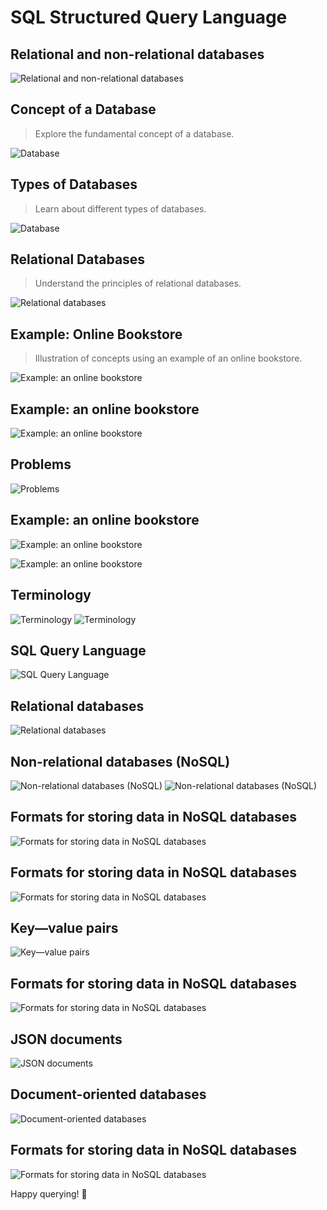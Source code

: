 # SQL Structured Query Language

## Relational and non-relational databases
![Relational and non-relational databases](../images/1.png)

## Concept of a Database
> Explore the fundamental concept of a database.

![Database](../images/2.png)

## Types of Databases
> Learn about different types of databases.

![Database](../images/3.png)

## Relational Databases
> Understand the principles of relational databases.

![Relational databases](../images/4.png)

## Example: Online Bookstore
> Illustration of concepts using an example of an online bookstore.

![Example: an online bookstore](../images/5.png)

## Example: an online bookstore
![Example: an online bookstore](../images/5.png)

## Problems
![Problems](../images/6.png)

## Example: an online bookstore
![Example: an online bookstore](../images/7.png)

![Example: an online bookstore](../images/8.png)

## Terminology
![Terminology](../images/9.png)
![Terminology](../images/10.png)

## SQL Query Language
![SQL Query Language](../images/11.png)

## Relational databases
![Relational databases](../images/12.png)

## Non-relational databases (NoSQL)
![Non-relational databases (NoSQL)](../images/13.png)
![Non-relational databases (NoSQL)](../images/14.png)

## Formats for storing data in NoSQL databases
![Formats for storing data in NoSQL databases](../images/15.png)

## Formats for storing data in NoSQL databases
![Formats for storing data in NoSQL databases](../images/16.png)

## Key—value pairs
![Key—value pairs](../images/17.png)

## Formats for storing data in NoSQL databases
![Formats for storing data in NoSQL databases](../images/18.png)

## JSON documents
![JSON documents](../images/19.png)

## Document-oriented databases
![Document-oriented databases](../images/20.png)

## Formats for storing data in NoSQL databases
![Formats for storing data in NoSQL databases](../images/21.png)

Happy querying! 🚀

